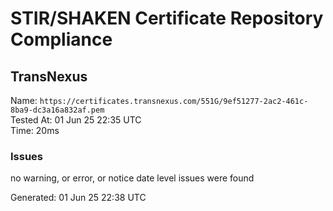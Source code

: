 # STIR/SHAKEN Certificate Repository Compliance

## TransNexus

Name: `https://certificates.transnexus.com/551G/9ef51277-2ac2-461c-8ba9-dc3a16a832af.pem`\
Tested At: 01 Jun 25 22:35 UTC\
Time: 20ms

### Issues

no warning, or error, or notice date level issues were found

Generated: 01 Jun 25 22:38 UTC